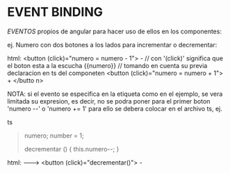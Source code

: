 EVENT BINDING
==================================================================================================

*EVENTOS* propios de angular para hacer uso de ellos en los componentes:

ej.
Numero con dos botones a los lados para incrementar o decrementar:

html:
<button (click)="numero = numero - 1"> - </button>      // con '(click)' significa que el boton esta a la escucha 
<span>   {{numero}}   </span>                           // tomando en cuenta su previa declaracion en ts del componeten
<button (click)="numero = numero + 1"> + </butto n>


NOTA: si el evento se especifica en la etiqueta como en el ejemplo, se vera limitada su expresion, es decir, no se podra poner 
      para el primer boton 'numero --' o 'numero += 1' para ello se debera colocar en el archivo ts, ej.

ts
>   numero; number = 1;
>   
>   decrementar () {
>       this.numero--;
>   }

html: 
---> <button (click)="decrementar()"> - </button>   